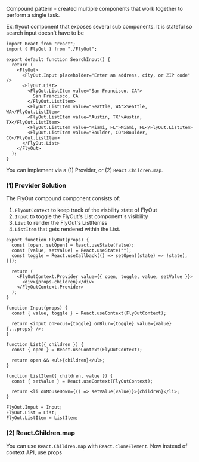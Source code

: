 Compound pattern - created multiple components that work together to perform a single task.

Ex: flyout component that exposes several sub components. It is stateful so search input doesn't have to be
```
import React from "react";
import { FlyOut } from "./FlyOut";

export default function SearchInput() {
  return (
    <FlyOut>
      <FlyOut.Input placeholder="Enter an address, city, or ZIP code" />
      <FlyOut.List>
        <FlyOut.ListItem value="San Francisco, CA">
          San Francisco, CA
        </FlyOut.ListItem>
        <FlyOut.ListItem value="Seattle, WA">Seattle, WA</FlyOut.ListItem>
        <FlyOut.ListItem value="Austin, TX">Austin, TX</FlyOut.ListItem>
        <FlyOut.ListItem value="Miami, FL">Miami, FL</FlyOut.ListItem>
        <FlyOut.ListItem value="Boulder, CO">Boulder, CO</FlyOut.ListItem>
      </FlyOut.List>
    </FlyOut>
  );
}
```

You can implement via a (1) Provider, or (2) `React.Children.map`.

<h3>(1) Provider Solution</h3>

The FlyOut compound component consists of:

1. `FlyoutContext` to keep track of the visbility state of FlyOut
2. `Input` to toggle the FlyOut's List component's visibility
3. `List` to render the FlyOut's ListItemss
4. `ListItem` that gets rendered within the List.

```
export function FlyOut(props) {
  const [open, setOpen] = React.useState(false);
  const [value, setValue] = React.useState("");
  const toggle = React.useCallback(() => setOpen((state) => !state), []);

  return (
    <FlyOutContext.Provider value={{ open, toggle, value, setValue }}>
      <div>{props.children}</div>
    </FlyOutContext.Provider>
  );
}

function Input(props) {
  const { value, toggle } = React.useContext(FlyOutContext);

  return <input onFocus={toggle} onBlur={toggle} value={value} {...props} />;
}

function List({ children }) {
  const { open } = React.useContext(FlyOutContext);

  return open && <ul>{children}</ul>;
}

function ListItem({ children, value }) {
  const { setValue } = React.useContext(FlyOutContext);

  return <li onMouseDown={() => setValue(value)}>{children}</li>;
}

FlyOut.Input = Input;
FlyOut.List = List;
FlyOut.ListItem = ListItem;
```

<h3>(2) React.Children.map</h3>

You can use `React.Children.map` with `React.cloneElement`. Now instead of context API, use props

